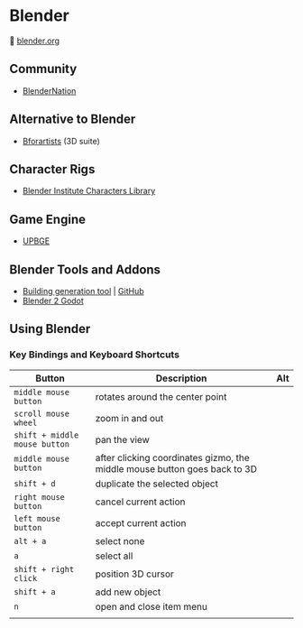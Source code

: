 # Blender

:link: [blender.org](https://www.blender.org/)

## Community

- [BlenderNation](https://www.blendernation.com/)

## Alternative to Blender

- [Bforartists](https://www.bforartists.de/) (3D suite)

## Character Rigs

- [Blender Institute Characters Library](https://cloud.blender.org/p/characters/)

## Game Engine

- [UPBGE](https://upbge.org/)

## Blender Tools and Addons

- [Building generation tool](https://ranjian0.github.io/building_tool/) | [GitHub](https://github.com/ranjian0/building_tool)
- [Blender 2 Godot](https://www.zammedev.com/home/wip_projects/blender2godot)

## Using Blender

### Key Bindings and Keyboard Shortcuts

| Button | Description | Alt |
|---|---|---|
| `middle mouse button` | rotates around the center point |   |
| `scroll mouse wheel` | zoom in and out |   |
| `shift + middle mouse button` | pan the view |   |
| `middle mouse button` | after clicking coordinates gizmo, the middle mouse button goes back to 3D |   |
| `shift + d` | duplicate the selected object |   |
| `right mouse button` | cancel current action |   |
| `left mouse button` | accept current action |   |
| `alt + a` | select none |  |
| `a` | select all |   |
| `shift + right click` | position 3D cursor |   |
| `shift + a` | add new object |   |
| `n` | open and close item menu |   |
|   |   |   |
